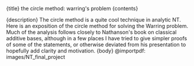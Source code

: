 {title}
the circle method: warring's problem
{contents}

{description}
The circle method is a quite cool technique in analytic NT. 
Here is an exposition of the circle method for solving the
Warring problem. Much of the analysis follows closely to
Nathanson's book on classical additive bases, although in a few
places I have tried to give simpler proofs of some of the
statements, or otherwise deviated from his presentation to
hopefully add clarity and motivation.
{body}
@importpdf: images/NT_final_project
